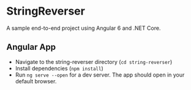 # StringReverser

A sample end-to-end project using Angular 6 and .NET Core.

## Angular App

* Navigate to the string-reverser directory (`cd string-reverser`)
* Install dependencies (`npm install`)
* Run `ng serve --open` for a dev server. The app should open in your default browser.
